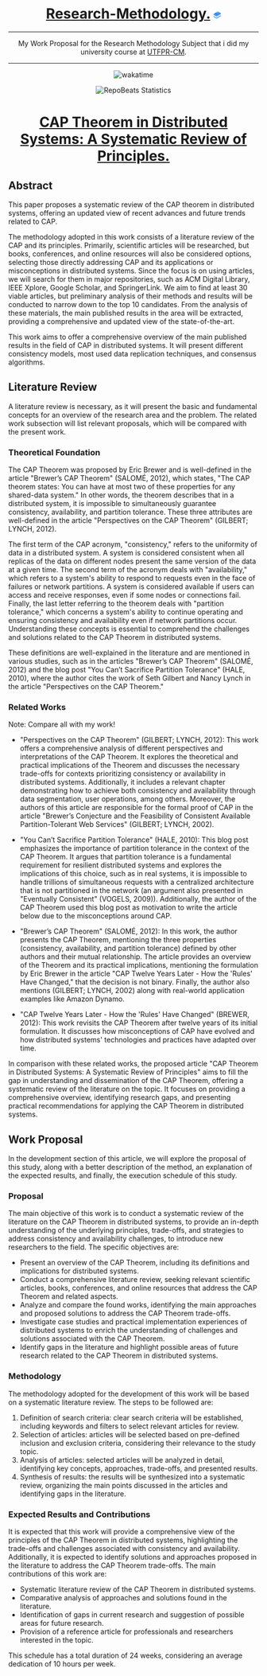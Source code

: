 <div align="center">
  
# [Research-Methodology.](https://github.com/BrenoFariasdaSilva/Research-Methodology) <img src="https://github.com/BrenoFariasdaSilva/Research-Methodology/blob/main/assets/BooksStack.svg"  width="3%" height="3%">

</div>

<div align="center">
  
---

My Work Proposal for the Research Methodology Subject that i did my university course at [UTFPR-CM](https://pt.wikipedia.org/wiki/Universidade_Tecnol%C3%B3gica_Federal_do_Paran%C3%A1).
  
---

</div>

<div align="center">

![wakatime](https://wakatime.com/badge/github/BrenoFariasdaSilva/Research-Methodology.svg)
  
</div>

<div align="center">
  
![RepoBeats Statistics](https://repobeats.axiom.co/api/embed/1a121081a586a21625ff4e058ff4edf59269e1a9.svg "Repobeats analytics image")

</div>

<div align="center">

# [CAP Theorem in Distributed Systems: A Systematic Review of Principles.](https://github.com/BrenoFariasdaSilva/Research-Methodology/blob/main/CAP%20Theorem/Research%20Methodology%20-%20Work%20Proposal%20-%20CAP%20Theorem%20-%20TCC%20Model%20UTFPR%20V2.5A.pdf)

</div>

## Abstract
This paper proposes a systematic review of the CAP theorem in distributed systems, offering an updated view of recent advances and future trends related to CAP.

The methodology adopted in this work consists of a literature review of the CAP and its principles. Primarily, scientific articles will be researched, but books, conferences, and online resources will also be considered options, selecting those directly addressing CAP and its applications or misconceptions in distributed systems. Since the focus is on using articles, we will search for them in major repositories, such as ACM Digital Library, IEEE Xplore, Google Scholar, and SpringerLink. We aim to find at least 30 viable articles, but preliminary analysis of their methods and results will be conducted to narrow down to the top 10 candidates. From the analysis of these materials, the main published results in the area will be extracted, providing a comprehensive and updated view of the state-of-the-art.

This work aims to offer a comprehensive overview of the main published results in the field of CAP in distributed systems. It will present different consistency models, most used data replication techniques, and consensus algorithms.

## Literature Review
A literature review is necessary, as it will present the basic and fundamental concepts for an overview of the research area and the problem. The related work subsection will list relevant proposals, which will be compared with the present work.

### Theoretical Foundation
The CAP Theorem was proposed by Eric Brewer and is well-defined in the article "Brewer’s CAP Theorem" (SALOMÉ, 2012), which states, "The CAP theorem states: You can have at most two of these properties for any shared-data system." In other words, the theorem describes that in a distributed system, it is impossible to simultaneously guarantee consistency, availability, and partition tolerance. These three attributes are well-defined in the article "Perspectives on the CAP Theorem" (GILBERT; LYNCH, 2012).

The first term of the CAP acronym, "consistency," refers to the uniformity of data in a distributed system. A system is considered consistent when all replicas of the data on different nodes present the same version of the data at a given time. The second term of the acronym deals with "availability," which refers to a system's ability to respond to requests even in the face of failures or network partitions. A system is considered available if users can access and receive responses, even if some nodes or connections fail. Finally, the last letter referring to the theorem deals with "partition tolerance," which concerns a system's ability to continue operating and ensuring consistency and availability even if network partitions occur. Understanding these concepts is essential to comprehend the challenges and solutions related to the CAP Theorem in distributed systems.

These definitions are well-explained in the literature and are mentioned in various studies, such as in the articles "Brewer’s CAP Theorem" (SALOMÉ, 2012) and the blog post "You Can’t Sacrifice Partition Tolerance" (HALE, 2010), where the author cites the work of Seth Gilbert and Nancy Lynch in the article "Perspectives on the CAP Theorem."

### Related Works
Note: Compare all with my work!

- "Perspectives on the CAP Theorem" (GILBERT; LYNCH, 2012): This work offers a comprehensive analysis of different perspectives and interpretations of the CAP Theorem. It explores the theoretical and practical implications of the Theorem and discusses the necessary trade-offs for contexts prioritizing consistency or availability in distributed systems. Additionally, it includes a relevant chapter demonstrating how to achieve both consistency and availability through data segmentation, user operations, among others. Moreover, the authors of this article are responsible for the formal proof of CAP in the article "Brewer’s Conjecture and the Feasibility of Consistent Available Partition-Tolerant Web Services" (GILBERT; LYNCH, 2002).

- "You Can’t Sacrifice Partition Tolerance" (HALE, 2010): This blog post emphasizes the importance of partition tolerance in the context of the CAP Theorem. It argues that partition tolerance is a fundamental requirement for resilient distributed systems and explores the implications of this choice, such as in real systems, it is impossible to handle trillions of simultaneous requests with a centralized architecture that is not partitioned in the network (an argument also presented in "Eventually Consistent" (VOGELS, 2009)). Additionally, the author of the CAP Theorem used this blog post as motivation to write the article below due to the misconceptions around CAP.

- "Brewer’s CAP Theorem" (SALOMÉ, 2012): In this work, the author presents the CAP Theorem, mentioning the three properties (consistency, availability, and partition tolerance) defined by other authors and their mutual relationship. The article provides an overview of the Theorem and its practical implications, mentioning the formulation by Eric Brewer in the article "CAP Twelve Years Later - How the 'Rules' Have Changed," that the decision is not binary. Finally, the author also mentions (GILBERT; LYNCH, 2002) along with real-world application examples like Amazon Dynamo.

- "CAP Twelve Years Later - How the 'Rules' Have Changed" (BREWER, 2012): This work revisits the CAP Theorem after twelve years of its initial formulation. It discusses how misconceptions of CAP have evolved and how distributed systems' technologies and practices have adapted over time.

In comparison with these related works, the proposed article "CAP Theorem in Distributed Systems: A Systematic Review of Principles" aims to fill the gap in understanding and dissemination of the CAP Theorem, offering a systematic review of the literature on the topic. It focuses on providing a comprehensive overview, identifying research gaps, and presenting practical recommendations for applying the CAP Theorem in distributed systems.

## Work Proposal
In the development section of this article, we will explore the proposal of this study, along with a better description of the method, an explanation of the expected results, and finally, the execution schedule of this study.

### Proposal
The main objective of this work is to conduct a systematic review of the literature on the CAP Theorem in distributed systems, to provide an in-depth understanding of the underlying principles, trade-offs, and strategies to address consistency and availability challenges, to introduce new researchers to the field. The specific objectives are:
- Present an overview of the CAP Theorem, including its definitions and implications for distributed systems.
- Conduct a comprehensive literature review, seeking relevant scientific articles, books, conferences, and online resources that address the CAP Theorem and related aspects.
- Analyze and compare the found works, identifying the main approaches and proposed solutions to address the CAP Theorem trade-offs.
- Investigate case studies and practical implementation experiences of distributed systems to enrich the understanding of challenges and solutions associated with the CAP Theorem.
- Identify gaps in the literature and highlight possible areas of future research related to the CAP Theorem in distributed systems.

### Methodology
The methodology adopted for the development of this work will be based on a systematic literature review. The steps to be followed are:
1. Definition of search criteria: clear search criteria will be established, including keywords and filters to select relevant articles for review.
2. Selection of articles: articles will be selected based on pre-defined inclusion and exclusion criteria, considering their relevance to the study topic.
3. Analysis of articles: selected articles will be analyzed in detail, identifying key concepts, approaches, trade-offs, and presented results.
4. Synthesis of results: the results will be synthesized into a systematic review, organizing the main points discussed in the articles and identifying gaps in the literature.

### Expected Results and Contributions
It is expected that this work will provide a comprehensive view of the principles of the CAP Theorem in distributed systems, highlighting the trade-offs and challenges associated with consistency and availability. Additionally, it is expected to identify solutions and approaches proposed in the literature to address the CAP Theorem trade-offs. The main contributions of this work are:
- Systematic literature review of the CAP Theorem in distributed systems.
- Comparative analysis of approaches and solutions found in the literature.
- Identification of gaps in current research and suggestion of possible areas for future research.
- Provision of a reference article for professionals and researchers interested in the topic.

This schedule has a total duration of 24 weeks, considering an average dedication of 10 hours per week.
